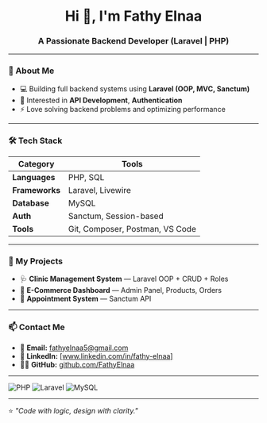 <h1 align="center">Hi 👋, I'm Fathy Elnaa</h1>
<h3 align="center">A Passionate Backend Developer (Laravel | PHP)</h3>

---

### 🚀 About Me
- 💻 Building full backend systems using **Laravel (OOP, MVC, Sanctum)**
- 🧩 Interested in **API Development**, **Authentication**
- ⚡ Love solving backend problems and optimizing performance

---

### 🛠️ Tech Stack
| Category | Tools |
|-----------|--------|
| **Languages** | PHP, SQL |
| **Frameworks** | Laravel, Livewire |
| **Database** | MySQL |
| **Auth** | Sanctum, Session-based |
| **Tools** | Git, Composer, Postman, VS Code |

---

### 🧰 My Projects
- 🩺 **Clinic Management System** — Laravel OOP + CRUD + Roles  
- 🛒 **E-Commerce Dashboard** — Admin Panel, Products, Orders  
- 📆 **Appointment System** — Sanctum API  

---

### 📫 Contact Me
- 📧 **Email:** fathyelnaa5@gmail.com  
- 💼 **LinkedIn:** [www.linkedin.com/in/fathy-elnaa]
- 🧑‍💻 **GitHub:** [github.com/FathyElnaa](https://github.com/FathyElnaa)

---

![PHP](https://img.shields.io/badge/PHP-777BB4?style=for-the-badge&logo=php&logoColor=white)
![Laravel](https://img.shields.io/badge/Laravel-FF2D20?style=for-the-badge&logo=laravel&logoColor=white)
![MySQL](https://img.shields.io/badge/MySQL-4479A1?style=for-the-badge&logo=mysql&logoColor=white)

---
⭐ _"Code with logic, design with clarity."_
